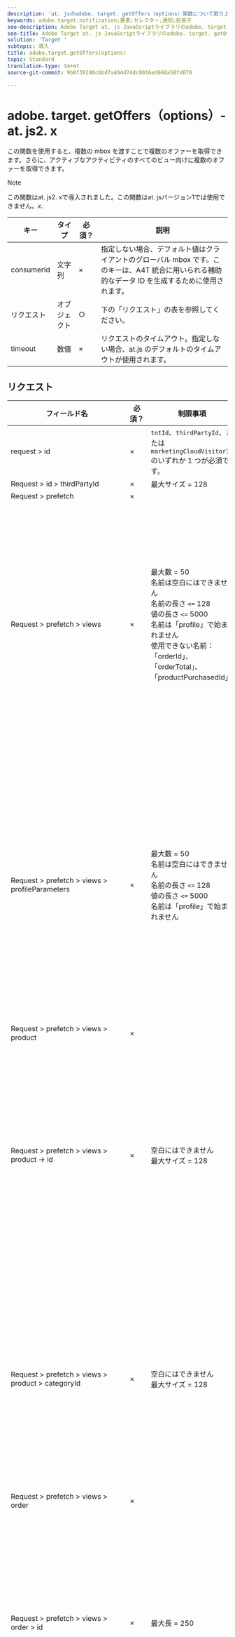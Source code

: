 ```yaml
---
description: 'at. jsのadobe. target. getOffers（options）関数について取り上げます。 '
keywords: adobe.target.notification;要素;セレクター;通知;拡張子
seo-description: Adobe Target at. js JavaScriptライブラリのadobe. target. getOffers（options）関数について取り上げます。
seo-title: Adobe Target at. js JavaScriptライブラリのadobe. target. getOffers（options）関数について取り上げます。
solution: 'Target '
subtopic: 導入
title: adobe.target.getOffers(options)
topic: Standard
translation-type: tm+mt
source-git-commit: 9b8f39240cbbd7a494d74dc0016ed666a58fd870

---
```



# adobe. target. getOffers（options）- at. js2. x

この関数を使用すると、複数の mbox を渡すことで複数のオファーを取得できます。さらに、アクティブなアクティビティのすべてのビュー向けに複数のオファーを取得できます。

>[!NOTE]
>
>この関数はat. js2. xで導入されました。この関数はat. jsバージョン1では使用できません。*x*.

| キー | タイプ | 必須？ | 説明 |
| --- | --- | --- | --- |
| consumerId | 文字列 | × | 指定しない場合、デフォルト値はクライアントのグローバル mbox です。このキーは、A4T 統合に用いられる補助的なデータ ID を生成するために使用されます。 |
| リクエスト | オブジェクト | ○ | 下の「リクエスト」の表を参照してください。 |
| timeout | 数値 | × | リクエストのタイムアウト。指定しない場合、at.js のデフォルトのタイムアウトが使用されます。 |

## リクエスト

| フィールド名 | 必須？ | 制限事項 | 説明 |
| --- | --- | --- | --- |
| request &gt; id | × | `tntId`、`thirdPartyId`、または `marketingCloudVisitorId` のいずれか 1 つが必須です。 |
| Request &gt; id &gt; thirdPartyId | × | 最大サイズ = 128 |
| Request &gt; prefetch | × |
| Request &gt; prefetch &gt; views | × | 最大数 = 50<br>名前は空白にはできません<br>名前の長さ `<=` 128<br>値の長さ `<=` 5000<br>名前は「profile」で始まれません<br>使用できない名前：「orderId」、「orderTotal」、「productPurchasedId」 | アクティブなアクティビティで関連するビューを取得するために使用するパラメーターを渡します。 |
| Request &gt; prefetch &gt; views &gt; profileParameters | × | 最大数 = 50<br>名前は空白にはできません<br>名前の長さ `<=` 128<br>値の長さ `<=` 5000<br>名前は「profile」で始まれません | アクティブなアクティビティで関連するビューを取得するために使用するプロファイルパラメーターを渡します。 |
| Request &gt; prefetch &gt; views &gt; product | × |
| Request &gt; prefetch &gt; views &gt; product -&gt; id | × | 空白にはできません<br>最大サイズ = 128 | アクティブなアクティビティで関連するビューを取得するために使用する製品 ID を渡します。 |
| Request &gt; prefetch &gt; views &gt; product &gt; categoryId | × | 空白にはできません<br>最大サイズ = 128 | アクティビティ内の関連するビューを取得するために使用する製品カテゴリ ID を渡します。 |
| Request &gt; prefetch &gt; views &gt; order | × |
| Request &gt; prefetch &gt; views &gt; order &gt; id | × | 最大長 = 250 | アクティブなアクティビティで関連するビューを取得するために使用する注文 ID を渡します。 |
| Request &gt; prefetch &gt; views &gt; order &gt; total | × | 合計 `>=` 0 | アクティブなアクティビティで関連するビューを取得するために使用する注文の合計を渡します。 |
| Request &gt; prefetch &gt; views &gt; order &gt; purchasedProductIds | × | 値は空白にはできません<br>各値の最大長 50<br>コンマ区切りで連結された状態<br>製品 ID の合計の長さ `<=` 250 | アクティブなアクティビティで関連するビューを取得するために使用する 購入製品の ID を渡します。 |
| Request &gt; execute | × |
| Request &gt; execute &gt; pageLoad | × |
| Request &gt; execute &gt; pageLoad &gt; parameters | × | 最大数 = 50<br>名前は空白にはできません<br>名前の長さ `<=` 128<br>値の長さ `<=` 5000<br>名前は「profile」で始まれません<br>使用できない名前：「orderId」、「orderTotal」、「productPurchasedId」 | ページ読み込み時に、指定されたパラメーターを使用してオファーを取得します。 |
| Request &gt; execute &gt; pageLoad &gt; profileParameters | × | 最大数 = 50<br>名前は空白にはできません<br>名前の長さ `<=` 128<br>値の長さ `<=` 256<br>名前は「profile」で始まれません | ページ読み込み時に、指定されたプロファイルパラメーターを使用してオファーを取得します。 |
| Request &gt; execute &gt; pageLoad &gt; product | × |
| Request &gt; execute &gt; pageLoad &gt; product -&gt; id | × | 空白にはできません<br>最大サイズ = 128 | ページ読み込み時に、指定された製品 ID を使用してオファーを取得します。 |
| Request &gt; execute &gt; pageLoad &gt; product &gt; categoryId | × | 空白にはできません<br>最大サイズ = 128 | ページ読み込み時に、指定された製品カテゴリー ID を使用してオファーを取得します。 |
| Request &gt; execute &gt; pageLoad &gt; order | × |
| Request &gt; execute &gt; pageLoad &gt; order &gt; id | × | 最大長 = 250 | ページ読み込み時に、指定された注文 ID を使用してオファーを取得します。 |
| Request &gt; execute &gt; pageLoad &gt; order &gt; total | × | `>=` 0 | ページ読み込み時に、指定された注文の合計を使用してオファーを取得します。 |
| Request &gt; execute &gt; pageLoad &gt; order &gt; purchasedProductIds | × | 値は空白にできません<br>各値の最大長 50<br>コンマ区切りで連結された状態<br>商品 ID の合計の長さ `<=` 250 | ページ読み込み時に、指定された購入 ID を使用してオファーを取得します。 |
| Request &gt; execute &gt; mboxes | × | 最大サイズ = 50<br>null 要素は使用できません |
| Request &gt; execute &gt; mboxes&gt;mbox | ○ | 空白にはできません<br>「-clicked」サフィックスは使用できません<br>最大サイズ = 250<br>使用できる文字： `'-, ._\/=:;&!@#$%^&*()_+|?~[]{}'` | mbox の名前。 |
| Request &gt; execute &gt; mboxes&gt;mbox&gt;index | ○ | null は使用できません<br>一意<br>`>=` 0 | 注意： インデックスは、mbox が処理される順序を表すものではありません。複数のリージョナル mbox を持つ Web ページと同様、mbox が処理される順序は指定できません。 |
| Request &gt; execute &gt; mboxes &gt; mbox &gt; parameters | × | 最大数 = 50<br>名前は空白にはできません<br>名前の長さ `<=` 128<br>値の長さ `<=` 5000<br>名前は「profile」で始まれません<br>使用できない名前：「orderId」、「orderTotal」、「productPurchasedId」 | 指定されたパラメーターを使用して特定の mbox のオファーを取得します。 |
| Request &gt; execute &gt; mboxes&gt;mbox&gt;profileParameters | × | 最大数 = 50<br>名前は空白にはできません<br>名前の長さ `<=` 128<br>値の長さ `<=` 256<br>名前は「profile」で始まれません | 指定されたプロファイルパラメーターを使用して特定の mbox のオファーを取得します。 |
| Request &gt; execute &gt; mboxes&gt;mbox &gt; product | × |
| Request &gt; execute &gt; mboxes &gt; mbox &gt; product &gt; id | × | 空白にはできません<br>最大サイズ = 128 | 指定された製品 ID を使用して特定の mbox のオファーを取得します。 |
| Request &gt; execute &gt; mboxes &gt; mbox &gt; product &gt; categoryId | × | 空白にはできません<br>最大サイズ = 128 | 指定された製品カテゴリー ID を使用して特定の mbox のオファーを取得します。 |
| Request &gt; execute &gt; mboxes &gt; mbox &gt; order | × |
| Request &gt; execute &gt; mboxes&gt;mbox &gt; order &gt; id | × | 最大長 = 250 | 指定された注文 ID を持つ特定の mbox のオファーを取得します。 |
| Request &gt; execute &gt; mboxes &gt; mbox &gt; order &gt; total | × | `>=` 0 | 指定された注文合計を持つ特定の mbox のオファーを取得します。 |
| Request &gt; execute &gt; mboxes &gt; mbox &gt; order &gt; purchasedProductIds | × | 値は空白にはできません<br>各値の最大長 = 50<br>コンマ区切りで連結された状態<br>製品 ID の合計の長さ`<=` 250 | 指定された注文で購入された製品 ID を持つ特定の mbox のオファーを取得します。 |

## すべてのビューに `getOffers()` を呼び出す

```
adobe.target.getOffers({
    prefetch: {
      views: []
    }
  }
});
```

## `getOffers()` を呼び出し、渡されたパラメーターとプロファイルを使用して最新ビューを取得する

```
adobe.target.getOffers({
  request: {
    "prefetch": {
      "views": [
        {
          "parameters": {
            "ad": "1"
          },
          "profileParameters": {
            "age": 23
          }
        }
      ]
    }
  }
});
```

## `getOffers()` を呼び出し、渡されたパラメーターとプロファイルを使用して mbox を取得する

```
adobe.target.getOffers({
  request: {
    execute: {
      mboxes: [
        {
          index: 0,
          name: "first-mbox"
        },
        {
          index: 1,
          name: "second-mbox",
          parameters: {
            a: 1
          },
          profileParameters: {
            b: 2
          }
        }
      ]
    }
  }
});
```

## getOffers（）およびapplyOffers（）を使用した複数のmboxからのデータの取得およびレンダリング {#multiple}

at. js2. xを使用すると、 `getOffers()` APIを使用して複数のmboxを取得できます。また、複数のmboxのデータを取得して、 `applyOffers()` CSSセレクターによって識別される様々な場所でデータをレンダリングすることもできます。

次の例は、at. js2. xを実装した単純なHTMLページを示しています。

```
<!DOCTYPE html>
<html>
<head>
  <meta charset="utf-8">
  <title>at.js 2.x, multiple selectors and multiple mboxes</title>
  <script src="at.js"></script>
</head>
<body>
  <div id="container1">Default content 1</div>
  
  <div id="container2">Default content 2</div>

  <div id="container3">Default content 3</div>
</body>
</html>
```

コンテンツを受信したコンテンツを使用して変更する3つのコンテナがあるとし [!DNL Target]ます。それぞれのmboxに、それぞれのコンテナにレンダリングするコンテンツがある3つのmboxに対して単一のリクエストを作成できます。

リクエストおよびレンダリングコードは次の例のようになります。

```
adobe.target.getOffers({
  request: {
    prefetch: {
      mboxes: [
        {
          index: 0,
          name: "mbox1"
        },
        {
          index: 1,
          name: "mbox2"
        },
        {
          index: 2,
          name: "mbox3"
        }
      ]
    }
  }
})
.then(response => {
  // get all mboxes from response
  const mboxes = response.prefetch.mboxes;
  let count = 1;

  mboxes.forEach(el => {
    adobe.target.applyOffers({
      selector: "#container" + count,
      response: {
        prefetch: {
          mboxes: [el]
        }
      }
    });

    count += 1;
  });
});
```

`request > prefetch > mboxes` このセクションでは、3つの異なるmboxがあります。リクエストが正常に完了した場合は、各mboxに対する応答を受信 `response > prefetch > mboxes`します。応答およびレンダリングに使用する場所があると、取得したコンテンツをレンダリング `applyOffers()` するために呼び出すこと [!DNL Target]ができます。この例では、次のマッピングがあります。

* mbox1/CSSセレクター# container1
* mbox2&gt; CSSセレクター# container2
* mbox3/CSSセレクター# container3

この例では、count変数を使用してCSSセレクターを作成します。実際のシナリオでは、CSSセレクターとmboxとの異なるマッピングを使用できます。

この例では使用さ `prefetch > mboxes`れていますが、使用 `execute > mboxes`することもできます。で `getOffers()`プリフェッチを使用する場合は `applyOffers()` 、呼び出しでもプリフェッチを使用する必要があります。